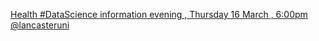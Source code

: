 [Health #DataScience information evening , Thursday 16 March , 6:00pm   @lancasteruni](https://qi.tc/qi/112034)